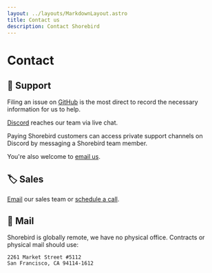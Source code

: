```yaml
---
layout: ../layouts/MarkdownLayout.astro
title: Contact us
description: Contact Shorebird
---
```


# Contact

## 🛟 Support

Filing an issue on [GitHub](https://github.com/shorebirdtech/shorebird/issues/new/choose) is the most direct to record the necessary information for us to help.

[Discord](https://discord.gg/shorebird) reaches our team via live chat.

Paying Shorebird customers can access private support channels
on Discord by messaging a Shorebird team member.

You're also welcome to [email us](mailto:contact@shorebird.dev).

## 🏷️ Sales

[Email](contact@shorebird.dev) our sales team or [schedule a call](https://calendly.com/eseidel/shorebird-sales).

## 🐌 Mail

Shorebird is globally remote, we have no physical office. Contracts or physical mail should use:

```
2261 Market Street #5112
San Francisco, CA 94114-1612
```
